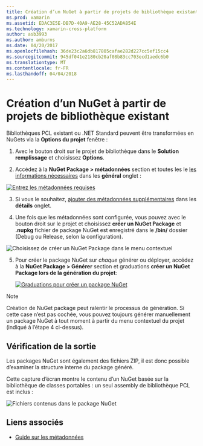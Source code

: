 ```yaml
---
title: Création d’un NuGet à partir de projets de bibliothèque existant
ms.prod: xamarin
ms.assetid: EDAC3E5E-DB7D-40A9-AE28-45C52ADA854E
ms.technology: xamarin-cross-platform
author: asb3993
ms.author: amburns
ms.date: 04/20/2017
ms.openlocfilehash: 36de23c2a6db817805cafae282d227cc5ef15cc4
ms.sourcegitcommit: 945df041e2180cb20af08b83cc703ecd1aedc6b0
ms.translationtype: MT
ms.contentlocale: fr-FR
ms.lasthandoff: 04/04/2018
---
```

# <a name="creating-a-nuget-from-existing-library-projects"></a>Création d’un NuGet à partir de projets de bibliothèque existant

Bibliothèques PCL existant ou .NET Standard peuvent être transformées en NuGets via la **Options du projet** fenêtre :

1. Avec le bouton droit sur le projet de bibliothèque dans le **Solution remplissage** et choisissez **Options**.

2. Accédez à la **NuGet Package > métadonnées** section et toutes les le [les informations nécessaires](~/cross-platform/app-fundamentals/nuget-multiplatform-libraries/metadata.md) dans les **général** onglet :

  [![](existing-library-images/existing-metadata-sml.png "Entrez les métadonnées requises")](existing-library-images/existing-metadata.png#lightbox)

3. Si vous le souhaitez, [ajouter des métadonnées supplémentaires](~/cross-platform/app-fundamentals/nuget-multiplatform-libraries/metadata.md) dans les **détails** onglet.

4. Une fois que les métadonnées sont configurée, vous pouvez avec le bouton droit sur le projet et choisissez **créer un NuGet Package** et **.nupkg** fichier de package NuGet est enregistré dans le **/bin/** dossier (Debug ou Release, selon la configuration).

  ![](existing-library-images/create-nuget-package.png "Choisissez de créer un NuGet Package dans le menu contextuel")

5. Pour créer le package NuGet sur _chaque_ générer ou déployer, accédez à la **NuGet Package > Générer** section et graduations **créer un NuGet Package lors de la génération du projet**:

    [![](existing-library-images/existing-tickbox-sml.png "Graduations pour créer un package NuGet")](existing-library-images/existing-tickbox.png#lightbox)

> [!NOTE]
> Création de NuGet package peut ralentir le processus de génération. Si cette case n’est pas cochée, vous pouvez toujours générer manuellement un package NuGet à tout moment à partir du menu contextuel du projet (indiqué à l’étape 4 ci-dessus).

## <a name="verifying-the-output"></a>Vérification de la sortie

Les packages NuGet sont également des fichiers ZIP, il est donc possible d’examiner la structure interne du package généré.

Cette capture d’écran montre le contenu d’un NuGet basée sur la bibliothèque de classes portables : un seul assembly de bibliothèque PCL est inclus :

![](existing-library-images/nuget-output.png "Fichiers contenus dans le package NuGet")


## <a name="related-links"></a>Liens associés

- [Guide sur les métadonnées](~/cross-platform/app-fundamentals/nuget-multiplatform-libraries/metadata.md)

